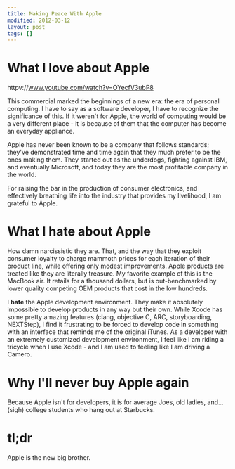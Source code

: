 ```yaml
---
title: Making Peace With Apple
modified: 2012-03-12
layout: post
tags: []
---
```



What I love about Apple
=======================

httpv://www.youtube.com/watch?v=OYecfV3ubP8

This commercial marked the beginnings of a new era: the era of personal computing. I have to say as a software developer, I have to recognize the significance of this. If it weren't for Apple, the world of computing would be a very different place - it is because of them that the computer has become an everyday appliance.

Apple has never been known to be a company that follows standards; they've demonstrated time and time again that they much prefer to be the ones making them. They started out as the underdogs, fighting against IBM, and eventually Microsoft, and today they are the most profitable company in the world.

For raising the bar in the production of consumer electronics, and effectively breathing life into the industry that provides my livelihood, I am grateful to Apple.

What I hate about Apple
=======================

How damn narcissistic they are. That, and the way that they exploit consumer loyalty to charge mammoth prices for each iteration of their product line, while offering only modest improvements. Apple products are treated like they are literally treasure. My favorite example of this is the MacBook air. It retails for a thousand dollars, but is out-benchmarked by lower quality competing OEM products that cost in the low hundreds.

I **hate** the Apple development environment. They make it absolutely impossible to develop products in any way but their own. While Xcode has some pretty amazing features (clang, objective C, ARC, storyboarding, NEXTStep), I find it frustrating to be forced to develop code in something with an interface that reminds me of the original iTunes. As a developer with an extremely customized development environment, I feel like I am riding a tricycle when I use Xcode - and I am used to feeling like I am driving a Camero.

Why I'll never buy Apple again
==============================

Because Apple isn't for developers, it is for average Joes, old ladies, and... (sigh) college students who hang out at Starbucks.

tl;dr
=====

Apple is the new big brother.
